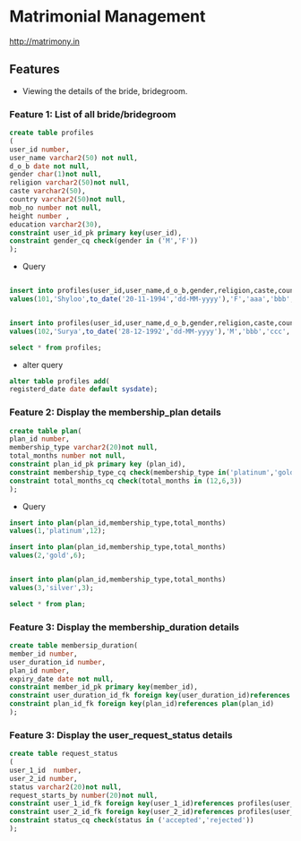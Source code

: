 # Matrimonial Management

http://matrimony.in

## Features

* Viewing the details of the bride, bridegroom.

### Feature 1: List of all bride/bridegroom 
```sql
create table profiles
(
user_id number,
user_name varchar2(50) not null,
d_o_b date not null,
gender char(1)not null,
religion varchar2(50)not null,
caste varchar2(50),
country varchar2(50)not null,
mob_no number not null,
height number ,
education varchar2(30),
constraint user_id_pk primary key(user_id),
constraint gender_cq check(gender in ('M','F'))
);
```
* Query
```sql

insert into profiles(user_id,user_name,d_o_b,gender,religion,caste,country,mob_no,height,education)
values(101,'Shyloo',to_date('20-11-1994','dd-MM-yyyy'),'F','aaa','bbb','India',9876543211,5.5,'BE(CSE)');


insert into profiles(user_id,user_name,d_o_b,gender,religion,caste,country,mob_no,height,education)
values(102,'Surya',to_date('28-12-1992','dd-MM-yyyy'),'M','bbb','ccc','Australia',8763452983,5.9,'BSC(CS)');

select * from profiles;

```
* alter query
```sql
alter table profiles add(
registerd_date date default sysdate);

```
### Feature 2: Display the membership_plan details 

```sql
create table plan(
plan_id number,
membership_type varchar2(20)not null,
total_months number not null,
constraint plan_id_pk primary key (plan_id),
constraint membership_type_cq check(membership_type in('platinum','gold','silver')),
constraint total_months_cq check(total_months in (12,6,3))
);
```
* Query
```sql
insert into plan(plan_id,membership_type,total_months)
values(1,'platinum',12);

insert into plan(plan_id,membership_type,total_months)
values(2,'gold',6);


insert into plan(plan_id,membership_type,total_months)
values(3,'silver',3);

select * from plan;


```
### Feature 3: Display the membership_duration details 

```sql
create table membersip_duration(
member_id number,
user_duration_id number,
plan_id number,
expiry_date date not null,
constraint member_id_pk primary key(member_id),
constraint user_duration_id_fk foreign key(user_duration_id)references profiles(user_id),
constraint plan_id_fk foreign key(plan_id)references plan(plan_id)
);
```
### Feature 3: Display the user_request_status details 

```sql
create table request_status
(
user_1_id  number,
user_2_id number,
status varchar2(20)not null,
request_starts_by number(20)not null,
constraint user_1_id_fk foreign key(user_1_id)references profiles(user_id),
constraint user_2_id_fk foreign key(user_2_id)references profiles(user_id),
constraint status_cq check(status in ('accepted','rejected'))
);
```
